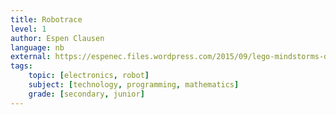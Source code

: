 ```yaml
---
title: Robotrace
level: 1
author: Espen Clausen
language: nb
external: https://espenec.files.wordpress.com/2015/09/lego-mindstorms-del-1-4.pdf
tags:
    topic: [electronics, robot]
    subject: [technology, programming, mathematics]
    grade: [secondary, junior]
---
```

